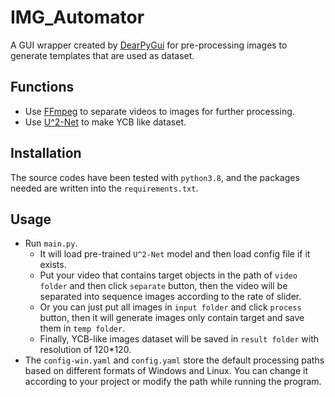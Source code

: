 # IMG_Automator
A GUI wrapper created by [DearPyGui](https://github.com/hoffstadt/DearPyGui) 
for pre-processing images to generate templates that are used as dataset.

## Functions
+ Use [FFmpeg](https://github.com/FFmpeg/FFmpeg) to separate videos to images for further processing.
+ Use [U^2-Net](https://github.com/xuebinqin/U-2-Net) to make YCB like dataset. 

## Installation
The source codes have been tested with `python3.8`, 
and the packages needed are written into the `requirements.txt`.

## Usage
+ Run `main.py`. 
  + It will load pre-trained `U^2-Net` model and then load config file if it exists.
  + Put your video that contains target objects in the path of `video folder` and then click `separate` button,
    then the video will be separated into sequence images according to the rate of slider. 
  + Or you can just put all images in `input folder` and click `process` button, 
    then it will generate images only contain target and save them in `temp folder`.
  + Finally, YCB-like images dataset will be saved in `result folder` with resolution of 120*120.
+ The `config-win.yaml` and `config.yaml` store the default processing paths based on different formats of Windows and Linux. 
  You can change it according to your project or modify the path while running the program.
